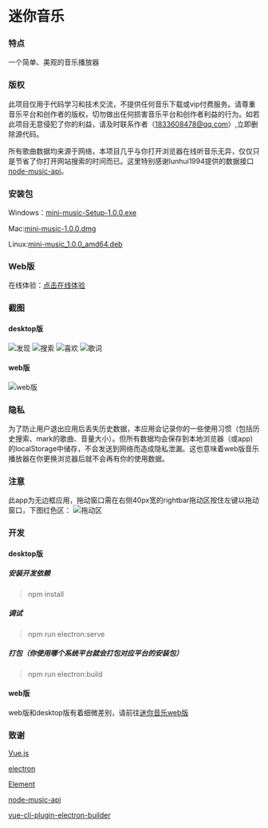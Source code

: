# 迷你音乐

### 特点
一个简单、美观的音乐播放器

### 版权
此项目仅用于代码学习和技术交流，不提供任何音乐下载或vip付费服务。请尊重音乐平台和创作者的版权，切勿做出任何损害音乐平台和创作者利益的行为。如若此项目无意侵犯了你的利益，请及时联系作者（1833608478@qq.com）,立即删除源代码。

所有歌曲数据均来源于网络，本项目几乎与你打开浏览器在线听音乐无异，仅仅只是节省了你打开网站搜索的时间而已。这里特别感谢lunhui1994提供的数据接口[node-music-api](https://github.com/lunhui1994/node-music-api)。

### 安装包
Windows：[mini-music-Setup-1.0.0.exe](https://github.com/CGPer/miniMusic/releases/download/v1.0.0/mini-music.Setup.1.0.0.exe)

Mac:[mini-music-1.0.0.dmg](https://github.com/CGPer/miniMusic/releases/download/v1.0.0/mini-music-1.0.0.dmg)

Linux:[mini-music_1.0.0_amd64.deb](https://github.com/CGPer/miniMusic/releases/download/v1.0.0/mini-music_1.0.0_amd64.deb)

### Web版
在线体验：[点击在线体验](http://cgper.gitee.io/mini-music-webpage)

### 截图
#### desktop版
![发现](https://images.gitee.com/uploads/images/2020/1109/173555_cf3c6edf_2020534.png "发现.png")
![搜索](https://images.gitee.com/uploads/images/2020/1109/173626_ea6c763c_2020534.png "搜索.png")
![喜欢](https://images.gitee.com/uploads/images/2020/1109/173652_296e0304_2020534.png "喜欢.png")
![歌词](https://images.gitee.com/uploads/images/2020/1109/173705_b533eb64_2020534.png "歌词.png")
#### web版
![web版](https://images.gitee.com/uploads/images/2020/1109/174013_13efee9c_2020534.png "web版.png")

### 隐私
为了防止用户退出应用后丢失历史数据，本应用会记录你的一些使用习惯（包括历史搜索、mark的歌曲、音量大小）。但所有数据均会保存到本地浏览器（或app)的localStorage中储存，不会发送到网络而造成隐私泄漏。这也意味着web版音乐播放器在你更换浏览器后就不会再有你的使用数据。

### 注意
此app为无边框应用，拖动窗口需在右侧40px宽的rightbar拖动区按住左键以拖动窗口，下图红色区：
![拖动区](https://images.gitee.com/uploads/images/2020/1109/195202_4bfc9ec9_2020534.png "rightbar.png")


### 开发
#### desktop版
##### 安装开发依赖
> npm install
##### 调试
> npm run electron:serve
##### 打包（你使用哪个系统平台就会打包对应平台的安装包）
> npm run electron:build
#### web版
web版和desktop版有着细微差别，请前往[迷你音乐web版](https://gitee.com/cgper/mini-music-webpage)

### 致谢
[Vue.js](https://cn.vuejs.org/)

[electron](https://www.electronjs.org/)

[Element](https://element.eleme.cn/#/zh-CN)

[node-music-api](https://github.com/lunhui1994/node-music-api)

[vue-cli-plugin-electron-builder](https://github.com/nklayman/vue-cli-plugin-electron-builder)
